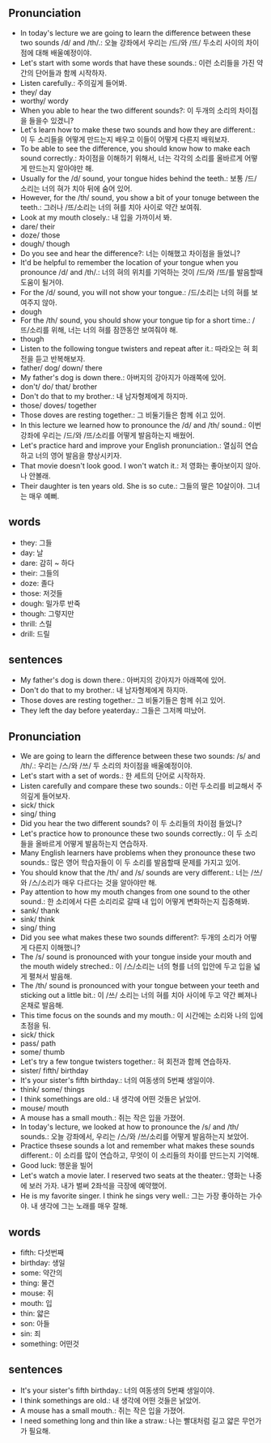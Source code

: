 ## Pronunciation
- In today's lecture we are going to learn the difference between these two sounds /d/ and /th/.: 오늘 강좌에서 우리는 /드/와 /뜨/ 두소리 사이의 차이점에 대해 배울예정이야.
- Let's start with some words that have these sounds.: 이런 소리들을 가진 약간의 단어들과 함께 시작하자.
- Listen carefully.: 주의깊게 들어봐.
- they/ day
- worthy/ wordy
- When you able to hear the two different sounds?: 이 두개의 소리의 차이점을 들을수 있겠니?
- Let's learn how to make these two sounds and how they are different.: 이 두 소리들을 어떻게 만드는지 배우고 이들이 어떻게 다른지 배워보자.
- To be able to see the difference, you should know how to make each sound correctly.: 차이점을 이해하기 위해서, 너는 각각의 소리를 올바르게 어떻게 만드는지 알아야만 해.
- Usually for the /d/ sound, your tongue hides behind the teeth.: 보통 /드/ 소리는 너의 혀가 치아 뒤에 숨어 있어.
- However, for the /th/ sound, you show a bit of your tonuge between the teeth.: 그러나 /뜨/소리는 너의 혀를 치아 사이로 약간 보여줘.
- Look at my mouth closely.: 내 입을 가까이서 봐.
- dare/ their
- doze/ those
- dough/ though
- Do you see and hear the difference?: 너는 이해했고 차이점을 들었니?
- It'd be helpful to remember the location of your tongue when you pronounce /d/ and /th/.: 너의 혀의 위치를 기억하는 것이 /드/와 /뜨/를 발음할때 도움이 될거야.
- For the /d/ sound, you will not show your tongue.: /드/소리는 너의 혀를 보여주지 않아.
- dough
- For the /th/ sound, you should show your tongue tip for a short time.: /뜨/소리를 위해, 너는 너의 혀를 잠깐동안 보여줘야 해.
- though
- Listen to the following tongue twisters and repeat after it.: 따라오는 혀 회전을 듣고 반복해보자.
- father/ dog/ down/ there
- My father's dog is down there.: 아버지의 강아지가 아래쪽에 있어.
- don't/ do/ that/ brother
- Don't do that to my brother.: 내 남자형제에게 하지마.
- those/ doves/ together
- Those doves are resting together.: 그 비둘기들은 함께 쉬고 있어.
- In this lecture we learned how to pronounce the /d/ and /th/ sound.: 이번 강좌에 우리는 /드/와 /뜨/소리를 어떻게 발음하는지 배웠어.
- Let's practice hard and improve your English pronunciation.: 열심히 연습하고 너의 영어 발음을 향상시키자.
- That movie doesn't look good. I won't watch it.: 저 영화는 좋아보이지 않아. 나 안볼래.
- Their daughter is ten years old. She is so cute.: 그들의 딸은 10살이야. 그녀는 매우 예뻐.

## words
- they: 그들
- day: 날
- dare: 감히 ~ 하다
- their: 그들의
- doze: 졸다
- those: 저것들
- dough: 밀가루 반죽
- though: 그렇지만
- thrill: 스릴
- drill: 드릴

## sentences
- My father's dog is down there.: 아버지의 강아지가 아래쪽에 있어.
- Don't do that to my brother.: 내 남자형제에게 하지마.
- Those doves are resting together.: 그 비둘기들은 함께 쉬고 있어.
- They left the day before yeaterday.: 그들은 그저께 떠났어.

## Pronunciation
- We are going to learn the difference between these two sounds: /s/ and /th/.: 우리는 /스/와 /쓰/ 두 소리의 차이점을 배울예정이야.
- Let's start with a set of words.: 한 세트의 단어로 시작하자. 
- Listen carefully and compare these two sounds.: 이런 두소리를 비교해서 주의깊게 들어보자.
- sick/ thick
- sing/ thing
- Did you hear the two different sounds? 이 두 소리들의 차이점 들었니?
- Let's practice how to pronounce these two sounds correctly.: 이 두 소리들을 올바르게 어떻게 발음하는지 연습하자.
- Many English learners have problems when they pronounce these two sounds.: 많은 영어 학습자들이 이 두 소리를 발음할때 문제를 가지고 있어.
- You should know that the /th/ and /s/ sounds are very different.: 너는 /쓰/와 /스/소리가 매우 다르다는 것을 알아야만 해.
- Pay attention to how my mouth changes from one sound to the other sound.: 한 소리에서 다른 소리리로 갈때 내 입이 어떻게 변화하는지 집중해봐.
- sank/ thank
- sink/ think
- sing/ thing
- Did you see what makes these two sounds different?: 두개의 소리가 어떻게 다른지 이해했니?
- The /s/ sound is pronounced with your tongue inside your mouth and the mouth widely streched.: 이 /스/소리는 너의 형를 너의 입안에 두고 입을 넓게 펼쳐서 발음해.
- The /th/ sound is pronounced with your tongue between your teeth and sticking out a little bit.: 이 /쓰/ 소리는 너의 혀를 치아 사이에 두고 약간 삐져나온채로 발음해.
- This time focus on the sounds and my mouth.: 이 시간에는 소리와 나의 입에 초점을 둬.
- sick/ thick
- pass/ path
- some/ thumb
- Let's try a few tongue twisters together.: 혀 회전과 함께 연습하자.
- sister/ fifth/ birthday
- It's your sister's fifth birthday.: 너의 여동생의 5번째 생일이야.
- think/ some/ things
- I think somethings are old.: 내 생각에 어떤 것들은 낡았어.
- mouse/ mouth
- A mouse has a small mouth.: 쥐는 작은 입을 가졌어.
- In today's lecture, we looked at how to pronounce the /s/ and /th/ sounds.: 오늘 강좌에서, 우리는 /스/와 /쓰/소리를 어떻게 발음하는지 보았어.
- Practice thsese sounds a lot and remember what makes these sounds different.: 이 소리를 많이 연습하고, 무엇이 이 소리들의 차이를 만드는지 기억해.
- Good luck: 행운을 빌어
- Let's watch a movie later. I reserved two seats at the theater.: 영화는 나중에 보러 가자. 내가 벌써 2좌석을 극장에 예약했어.
- He is my favorite singer. I think he sings very well.: 그는 가장 좋아하는 가수야. 내 생각에 그는 노래를 매우 잘해.

## words
- fifth: 다섯번째
- birthday: 생일
- some: 약간의
- thing: 물건
- mouse: 쥐
- mouth: 입
- thin: 얇은
- son: 아들
- sin: 죄
- something: 어떤것

## sentences
- It's your sister's fifth birthday.: 너의 여동생의 5번째 생일이야.
- I think somethings are old.: 내 생각에 어떤 것들은 낡았어.
- A mouse has a small mouth.: 쥐는 작은 입을 가졌어.
- I need something long and thin like a straw.: 나는 빨대처럼 길고 얇은 무언가가 필요해.


